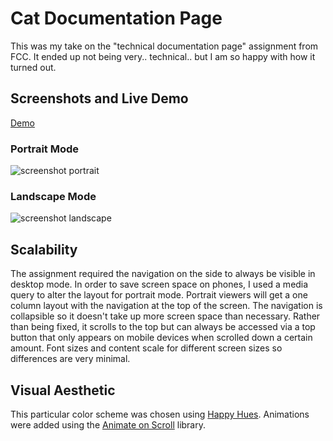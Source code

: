 # Cat Documentation Page


This was my take on the "technical documentation page" assignment from FCC. It ended up not being very.. technical.. but I am so happy with how it turned out. 

## Screenshots and Live Demo
[Demo](http://daniellelyle.s3.eu-central-1.amazonaws.com/rwd-projects/techdoc/index.html)
### Portrait Mode
![screenshot portrait](https://daniellelyle.s3.eu-central-1.amazonaws.com/rwd-projects/techdoc/portrait.webp)
### Landscape Mode
![screenshot landscape](https://daniellelyle.s3.eu-central-1.amazonaws.com/rwd-projects/techdoc/landscape.webp)

## Scalability
The assignment required the navigation on the side to always be visible in desktop mode. In order to save screen space on phones, I used a media query to alter the layout for portrait mode. Portrait viewers will get a one column layout with the navigation at the top of the screen. The navigation is collapsible so it doesn't take up more screen space than necessary. Rather than being fixed, it scrolls to the top but can always be accessed via a top button that only appears on mobile devices when scrolled down a certain amount. Font sizes and content scale for different screen sizes so differences are very minimal.

## Visual Aesthetic 
This particular color scheme was chosen using [Happy Hues](https://www.happyhues.co/). Animations were added using the [Animate on Scroll](https://michalsnik.github.io/aos/) library. 


 
